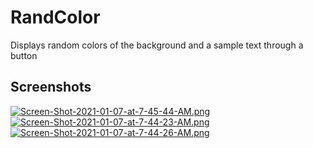 # RandColor
Displays random colors of the background and a sample text through a button

## Screenshots
[![Screen-Shot-2021-01-07-at-7-45-44-AM.png](https://i.postimg.cc/CKFqHwPg/Screen-Shot-2021-01-07-at-7-45-44-AM.png)](https://postimg.cc/k2pG7PP1)
[![Screen-Shot-2021-01-07-at-7-44-23-AM.png](https://i.postimg.cc/Hn7csnxQ/Screen-Shot-2021-01-07-at-7-44-23-AM.png)](https://postimg.cc/dZwt5qG1)
[![Screen-Shot-2021-01-07-at-7-44-26-AM.png](https://i.postimg.cc/qMyw1MLh/Screen-Shot-2021-01-07-at-7-44-26-AM.png)](https://postimg.cc/Yh2Q97TM)
